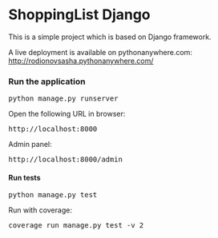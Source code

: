 # ShoppingList Django
This is a simple project which is based on Django framework.

A live deployment is available on pythonanywhere.com: http://rodionovsasha.pythonanywhere.com/

### Run the application
<pre>
python manage.py runserver
</pre>

Open the following URL in browser:
<pre>
http://localhost:8000
</pre>

Admin panel:
<pre>
http://localhost:8000/admin
</pre>

#### Run tests
<pre>
python manage.py test
</pre>

Run with coverage:
<pre>
coverage run manage.py test -v 2
</pre>